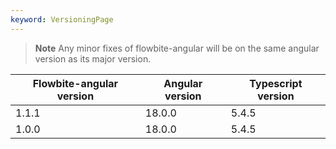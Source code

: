 ```yaml
---
keyword: VersioningPage
---
```


> **Note** Any minor fixes of flowbite-angular will be on the same angular version as its major
> version.

| Flowbite-angular version | Angular version | Typescript version |
| ------------------------ | --------------- | ------------------ |
| 1.1.1                    | 18.0.0          | 5.4.5              |
| 1.0.0                    | 18.0.0          | 5.4.5              |
